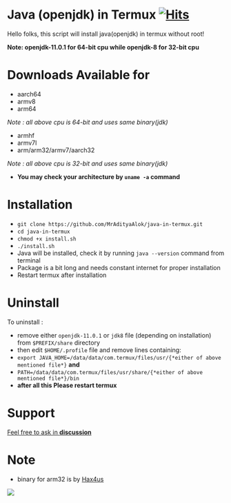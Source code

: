 # Java (openjdk) in Termux        [![Hits](https://hits.seeyoufarm.com/api/count/incr/badge.svg?url=https%3A%2F%2Fgithub.com%2FMrAdityaAlok%2Fjava-in-termux&count_bg=%2367CB1B&title_bg=%23555555&icon=&icon_color=%23E7E7E7&title=hits&edge_flat=false)](https://hits.seeyoufarm.com)
Hello folks, this script will install java(openjdk) in termux without root!

**Note: openjdk-11.0.1 for 64-bit cpu while openjdk-8 for 32-bit cpu**

# Downloads Available for 
- aarch64
- armv8
- arm64

*Note : all above cpu is 64-bit and uses same binary(jdk)*

- armhf
- armv7l
- arm/arm32/armv7/aarch32

*Note : all above cpu is 32-bit and uses same binary(jdk)*

- **You may check your architecture by `uname -a` command**

# Installation
- `git clone https://github.com/MrAdityaAlok/java-in-termux.git`
- `cd java-in-termux`
- `chmod +x install.sh`
- `./install.sh`
- Java will be installed, check it by running `java --version` command from terminal
- Package is a bit long  and needs constant internet for proper installation
- Restart termux after installation

# Uninstall

To uninstall : 
- remove either `openjdk-11.0.1` or `jdk8` file (depending on installation) from `$PREFIX/share` directory
- then edit `$HOME/.profile` file and remove lines containing:
- `export JAVA_HOME=/data/data/com.termux/files/usr/{*either of above mentioned file*}` **and**
- `PATH=/data/data/com.termux/files/usr/share/{*either of above mentioned file*}/bin`
- **after all this Please restart termux**

# Support
[Feel free to ask in **discussion**](https://github.com/MrAdityaAlok/java-in-termux/discussions)

# Note
- binary for arm32 is by [Hax4us](https://github.com/Hax4us/java)
<img src="https://hc-ping.com/3ab4b4e6-2d72-46df-bb90-d5baf7ccd1a9" />
